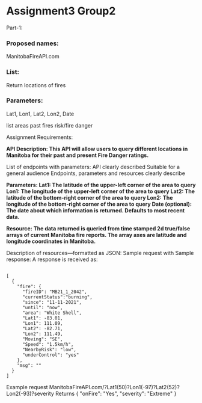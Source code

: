 # Assignment3 Group2
Part-1:

### Proposed names: 
ManitobaFireAPI.com
### List: 
Return locations of fires
### Parameters: 
Lat1, Lon1, Lat2, Lon2, Date

list areas
past fires
risk/fire danger

Assignment Requirements:

**API Description:  This API will allow users to query different locations in Manitoba for their past and present Fire Danger ratings.**

List of endpoints with parameters:
  API clearly described
  Suitable for a general audience
  Endpoints, parameters and resources clearly describe
  
  **Parameters:
    Lat1: The latitude of the upper-left corner of the area to query
    Lon1: The longitude of the upper-left corner of the area to query
    Lat2: The latitude of the bottom-right corner of the area to query
    Lon2: The longitude of the bottom-right corner of the area to query
    Date (optional): The date about which information is returned. Defaults to most recent data.**
    
 **Resource: The data returned is queried from time stamped 2d true/false arrays of current Manitoba fire reports. The array axes are latitude and longitude coordinates in Manitoba.**
    
Description  of resources—formatted as JSON:
Sample request with Sample response:
A response is received as:
##  
```
[
  {
    "fire": {
      "fireID": "MB21_1_2042",
      "currentStatus":"burning",
      "since": "11-11-2021",
      "until": "now",
      "area": "White Shell",
      "Lat1": -83.01,
      "Lon1": 111.09,
      "Lat2": -82.71,
      "Lon2": 111.49,
      "Moving": "SE",
      "Speed": "1.5km/h",
      "NearbyRisk": "low",
      "underControl": "yes"
    },
    "msg": ""
  }
]
```


Example request
  ManitobaFireAPI.com/?Lat1(50)?Lon1(-97)?Lat2(52)?Lon2(-93)?severity
  Returns 
  {
    "onFire": "Yes",
    "severity": "Extreme"
  }
